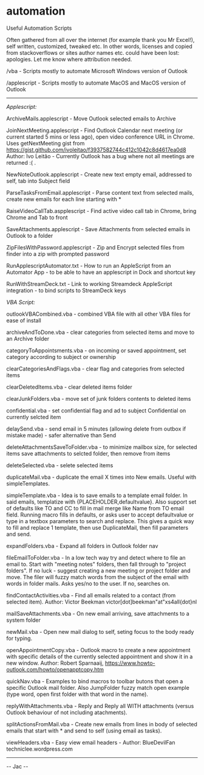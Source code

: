 # automation
Useful  Automation Scripts

Often gathered from all over the internet (for example thank you Mr Excel!), self written, customized, tweaked etc. In other words, licenses and copied from stackoverflows or sites author names etc. could have been lost: apologies. Let me know where attribution needed.


/vba - Scripts mostly to automate Microsoft Windows version of Outlook

/applescript - Scripts mostly to automate MacOS and MacOS version of Outlook

---------------------------
*Applescript:*

ArchiveMails.applescript - Move Outlook selected emails to Archive

JoinNextMeeting.applescript - Find Outlook Calendar next meeting (or current started 5 mins or less ago), open video conference URL in Chrome.  Uses getNextMeeting gist from https://gist.github.com/ivoleitao/f3937582744c412c1042c8d4617ea0d8 Author: Ivo Leitão - Currently Outlook has a bug where not all meetings are returned :( .

NewNoteOutlook.applescript - Create new text empty email, addressed to self, tab into Subject field

ParseTasksFromEmail.applescript - Parse content text from selected mails, create new emails for each line starting with *

RaiseVideoCallTab.aspplescript - Find active video call tab in Chrome, bring Chrome and Tab to front

SaveAttachments.applescript - Save Attachments from selected emails in Outlook to a folder

ZipFilesWithPassword.applescript - Zip and Encrypt selected files from finder into a zip with prompted password

RunApplescriptAutomator.txt - How to run an AppleScript from an Automator App - to be able to have an applescript in Dock and shortcut key

RunWithStreamDeck.txt - Link to working Streamdeck AppleScript integration - to bind scripts to StreamDeck keys

*VBA Script:*

outlookVBACombined.vba - combined VBA file with all other VBA files for ease of install

archiveAndToDone.vba - clear categories from selected items and move to an Archive folder

categoryToAppointsments.vba - on incoming or saved appointment, set category according to subject or ownership

clearCategoriesAndFlags.vba - clear flag and categories from selected items

clearDeletedItems.vba - clear deleted items folder

clearJunkFolders.vba - move set of junk folders contents to deleted items

confidential.vba - set confidential flag and ad to subject Confidential on currently selcted item

delaySend.vba - send email in 5 minutes (allowing delete from outbox if mistake made) - safer alternative than Send

deleteAttachmentsSaveToFolder.vba - to minimize mailbox size, for selected items save attachments to selcted folder, then remove from items

deleteSelected.vba - selete selected items

duplicateMail.vba - duplicate the email X times into New emails. Useful with simpleTemplates.

simpleTemplate.vba - Idea is to save emails to a template email folder.  In said emails, templatize with {PLACEHOLDER,defaultvalue}.  Also support set of defaults like TO and CC to fill in mail merge like Name from TO email field.  Running macro fills in defaults, or asks user to accept defaultvalue or type in a textbox parameters to search and replace.  This gives a quick way to fill and replace 1 template, then use DuplicateMail, then fill parameters and send.

expandFolders.vba - Expand all folders in Outlook folder nav

fileEmailToFolder.vba - In a low tech way try and detect where to file an email to.  Start with "meeting notes" folders, then fall through to "project folders". If no luck - suggest creating a new meeting or project folder and move.  The filer will fuzzy match words from the subject of the email with words in folder mails.  Asks yes/no to the user.  If no, searches on. 

findContactActivities.vba - Find all emails related to a contact (from selected item). Author:  Victor Beekman victor[dot]beekman"at"xs4all{dot}nl 

mailSaveAttachments.vba - On new email arriving, save attachments to a system folder

newMail.vba - Open new mail dialog to self, seting focus to the body ready for typing.

openAppointmentCopy.vba - Outlook macro to create a new appointment with specific details of the currently selected appointment and show it in a new window. Author: Robert Sparnaaij, https://www.howto-outlook.com/howto/openapptcopy.htm

quickNav.vba - Examples to bind macros to toolbar butons that open a specific Outlook mail folder. Also JumpFolder fuzzy match open example (type word, open first folder with that word in the name).

replyWithAttachments.vba - Reply and Reply all WITH attachments (versus Outlook behaviour of not including atachments).

splitActionsFromMail.vba - Create new emails from lines in body of selected emails that start with * and send to self (using email as tasks).

viewHeaders.vba - Easy view email headers - Author: BlueDevilFan techniclee.wordpress.com


---------------------------

 -- Jac --
